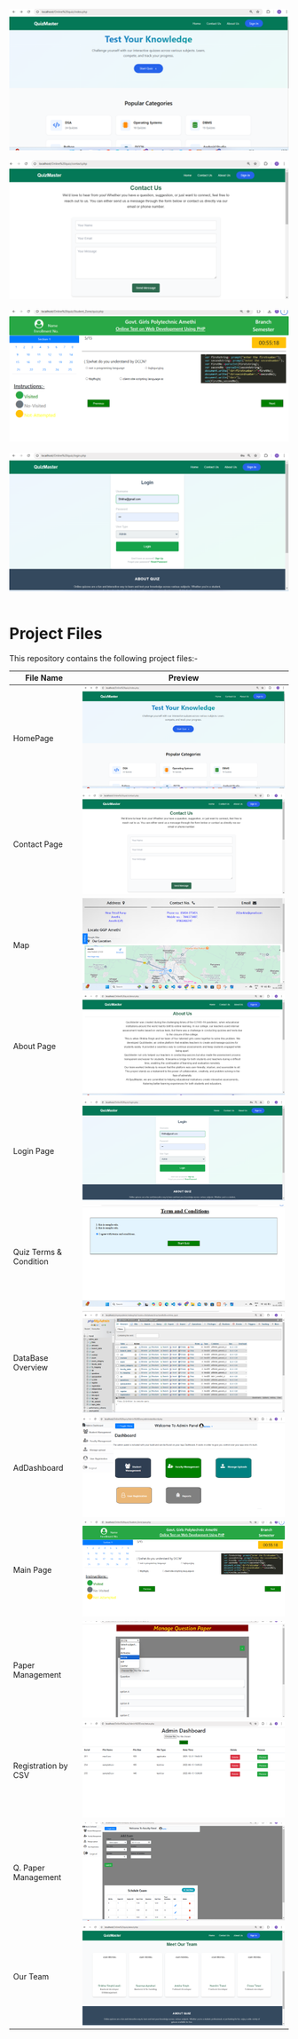 <img src="images/qhome.png"> <br>

<img src="images/qcontact.png"><br><br>
<img src="images/qm.png" ><br><br>
<img src="images/qlogin.png" ><br><br>


# Project Files

This repository contains the following project files:-

| File Name  | Preview |
|------------|---------|
| HomePage | ![](images/qhome.png) |
| Contact Page| ![](images/qcontact.png) |
| Map | ![](images/qmap.png) |
| About Page | ![](images/qabout.png) |
| Login Page | ![](images/qlogin.png) |
| Quiz Terms & Condition | ![](images/qt.png) |
| DataBase Overview | ![](images/qdb.png) |
| AdDashboard | ![](images/qadashboard.png) |
| Main Page | ![](images/qm.png) |
| Paper Management | ![](images/qpaper.png) |
| Registration by CSV | ![](images/qreg.png) |
| Q. Paper Management | ![](images/qs.png) |
| Our Team | ![](images/qteam.png)|


